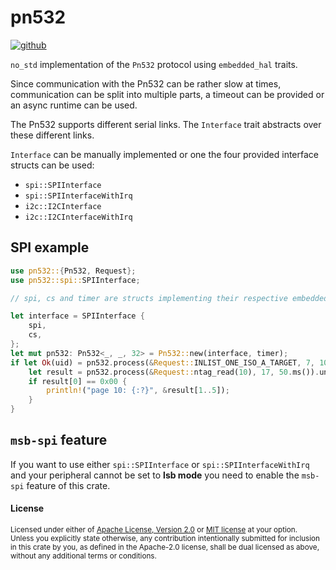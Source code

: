 # pn532
[<img alt="github" src="https://img.shields.io/badge/github-grey?style=for-the-badge&labelColor=555555&logo=github">](https://github.com/WMT-GmbH/pn532)

`no_std` implementation of the `Pn532` protocol using `embedded_hal` traits.

Since communication with the Pn532 can be rather slow at times,
communication can be split into multiple parts, a timeout can be provided or an async runtime
can be used.

The Pn532 supports different serial links. The `Interface` trait abstracts
over these different links.

`Interface` can be manually implemented or one the four provided interface structs can be used:
* `spi::SPIInterface`
* `spi::SPIInterfaceWithIrq`
* `i2c::I2CInterface`
* `i2c::I2CInterfaceWithIrq`

## SPI example
```rust
use pn532::{Pn532, Request};
use pn532::spi::SPIInterface;

// spi, cs and timer are structs implementing their respective embedded_hal traits.

let interface = SPIInterface {
    spi,
    cs,
};
let mut pn532: Pn532<_, _, 32> = Pn532::new(interface, timer);
if let Ok(uid) = pn532.process(&Request::INLIST_ONE_ISO_A_TARGET, 7, 1000.ms()){
    let result = pn532.process(&Request::ntag_read(10), 17, 50.ms()).unwrap();
    if result[0] == 0x00 {
        println!("page 10: {:?}", &result[1..5]);
    }
}
```

## `msb-spi` feature
If you want to use either `spi::SPIInterface` or `spi::SPIInterfaceWithIrq` and
your peripheral cannot be set to **lsb mode** you need to enable the `msb-spi` feature of this crate.

#### License
<sup>
Licensed under either of <a href="LICENSE-APACHE">Apache License, Version
2.0</a> or <a href="LICENSE-MIT">MIT license</a> at your option.
</sup>

<br>

<sub>
Unless you explicitly state otherwise, any contribution intentionally submitted
for inclusion in this crate by you, as defined in the Apache-2.0 license, shall
be dual licensed as above, without any additional terms or conditions.
</sub>

